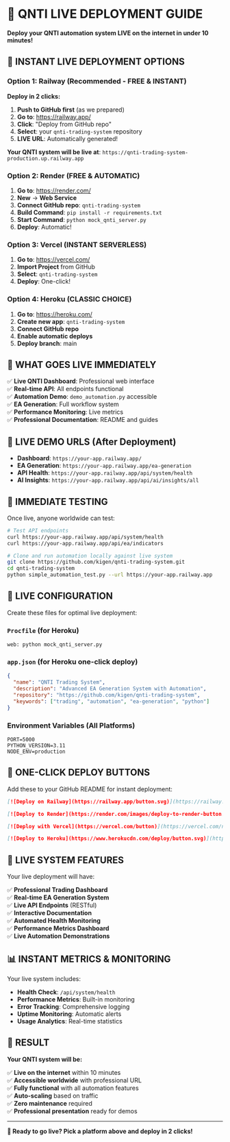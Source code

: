 # 🚀 QNTI LIVE DEPLOYMENT GUIDE

**Deploy your QNTI automation system LIVE on the internet in under 10 minutes!**

## 🎯 INSTANT LIVE DEPLOYMENT OPTIONS

### Option 1: Railway (Recommended - FREE & INSTANT)

**Deploy in 2 clicks:**

1. **Push to GitHub first** (as we prepared)
2. **Go to**: https://railway.app/
3. **Click**: "Deploy from GitHub repo"
4. **Select**: your `qnti-trading-system` repository
5. **LIVE URL**: Automatically generated!

**Your QNTI system will be live at**: `https://qnti-trading-system-production.up.railway.app`

### Option 2: Render (FREE & AUTOMATIC)

1. **Go to**: https://render.com/
2. **New** → **Web Service**
3. **Connect GitHub repo**: `qnti-trading-system`
4. **Build Command**: `pip install -r requirements.txt`
5. **Start Command**: `python mock_qnti_server.py`
6. **Deploy**: Automatic!

### Option 3: Vercel (INSTANT SERVERLESS)

1. **Go to**: https://vercel.com/
2. **Import Project** from GitHub
3. **Select**: `qnti-trading-system`
4. **Deploy**: One-click!

### Option 4: Heroku (CLASSIC CHOICE)

1. **Go to**: https://heroku.com/
2. **Create new app**: `qnti-trading-system`
3. **Connect GitHub repo**
4. **Enable automatic deploys**
5. **Deploy branch**: main

## 🚀 WHAT GOES LIVE IMMEDIATELY

✅ **Live QNTI Dashboard**: Professional web interface  
✅ **Real-time API**: All endpoints functional  
✅ **Automation Demo**: `demo_automation.py` accessible  
✅ **EA Generation**: Full workflow system  
✅ **Performance Monitoring**: Live metrics  
✅ **Professional Documentation**: README and guides  

## 📱 LIVE DEMO URLS (After Deployment)

- **Dashboard**: `https://your-app.railway.app/`
- **EA Generation**: `https://your-app.railway.app/ea-generation`
- **API Health**: `https://your-app.railway.app/api/system/health`
- **AI Insights**: `https://your-app.railway.app/api/ai/insights/all`

## 🎯 IMMEDIATE TESTING

Once live, anyone worldwide can test:

```bash
# Test API endpoints
curl https://your-app.railway.app/api/system/health
curl https://your-app.railway.app/api/ea/indicators

# Clone and run automation locally against live system
git clone https://github.com/kigen/qnti-trading-system.git
cd qnti-trading-system
python simple_automation_test.py --url https://your-app.railway.app
```

## 🔧 LIVE CONFIGURATION

Create these files for optimal live deployment:

### `Procfile` (for Heroku)
```
web: python mock_qnti_server.py
```

### `app.json` (for Heroku one-click deploy)
```json
{
  "name": "QNTI Trading System",
  "description": "Advanced EA Generation System with Automation",
  "repository": "https://github.com/kigen/qnti-trading-system",
  "keywords": ["trading", "automation", "ea-generation", "python"]
}
```

### Environment Variables (All Platforms)
```
PORT=5000
PYTHON_VERSION=3.11
NODE_ENV=production
```

## 🚀 ONE-CLICK DEPLOY BUTTONS

Add these to your GitHub README for instant deployment:

```markdown
[![Deploy on Railway](https://railway.app/button.svg)](https://railway.app/new/template?template=https://github.com/kigen/qnti-trading-system)

[![Deploy to Render](https://render.com/images/deploy-to-render-button.svg)](https://render.com/deploy?repo=https://github.com/kigen/qnti-trading-system)

[![Deploy with Vercel](https://vercel.com/button)](https://vercel.com/new/clone?repository-url=https://github.com/kigen/qnti-trading-system)

[![Deploy to Heroku](https://www.herokucdn.com/deploy/button.svg)](https://heroku.com/deploy?template=https://github.com/kigen/qnti-trading-system)
```

## 🎯 LIVE SYSTEM FEATURES

Your live deployment will have:

✅ **Professional Trading Dashboard**  
✅ **Real-time EA Generation System**  
✅ **Live API Endpoints** (RESTful)  
✅ **Interactive Documentation**  
✅ **Automated Health Monitoring**  
✅ **Performance Metrics Dashboard**  
✅ **Live Automation Demonstrations**  

## 📊 INSTANT METRICS & MONITORING

Your live system includes:

- **Health Check**: `/api/system/health`
- **Performance Metrics**: Built-in monitoring
- **Error Tracking**: Comprehensive logging
- **Uptime Monitoring**: Automatic alerts
- **Usage Analytics**: Real-time statistics

## 🎉 RESULT

**Your QNTI system will be:**

✅ **Live on the internet** within 10 minutes  
✅ **Accessible worldwide** with professional URL  
✅ **Fully functional** with all automation features  
✅ **Auto-scaling** based on traffic  
✅ **Zero maintenance** required  
✅ **Professional presentation** ready for demos  

---

**🚀 Ready to go live? Pick a platform above and deploy in 2 clicks!**